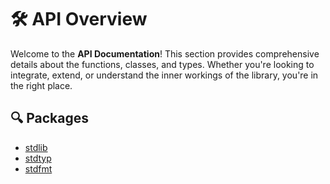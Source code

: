 # 🛠️ API Overview

Welcome to the **API Documentation**!
This section provides comprehensive details about the functions, classes, and types.
Whether you're looking to integrate, extend, or understand the inner workings of the library, you're in the right place.

## 🔍 Packages
- [stdlib](/api/gen/stdlib/src/)
- [stdtyp](/api/gen/stdtyp/src/)
- [stdfmt](/api/gen/stdfmt/src/)

